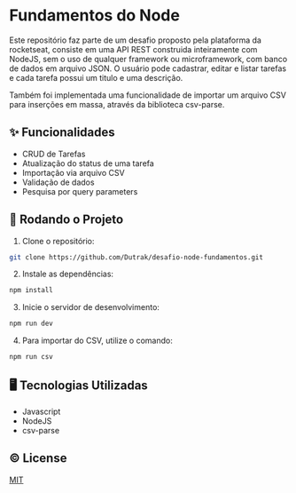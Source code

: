 # Fundamentos do Node

Este repositório faz parte de um desafio proposto pela plataforma da rocketseat, consiste em uma API REST construida inteiramente com NodeJS, sem o uso de qualquer framework ou microframework, com banco de dados em arquivo JSON. O usuário pode cadastrar, editar e listar tarefas e cada tarefa possui um titulo e uma descrição.

Também foi implementada uma funcionalidade de importar um arquivo CSV para inserções em massa, através da biblioteca csv-parse.

## ✨ Funcionalidades

- CRUD de Tarefas
- Atualização do status de uma tarefa
- Importação via arquivo CSV
- Validação de dados
- Pesquisa por query parameters

## 🚀 Rodando o Projeto

1. Clone o repositório:

  ```bash
  git clone https://github.com/Dutrak/desafio-node-fundamentos.git
  ```

2. Instale as dependências:

  ```bash
  npm install
  ```

3. Inicie o servidor de desenvolvimento:

  ```bash
  npm run dev
  ```

4. Para importar do CSV, utilize o comando:

  ```bash
  npm run csv
  ```

## 🖥️ Tecnologias Utilizadas
- Javascript
- NodeJS
- csv-parse


## ©️ License

[MIT](https://choosealicense.com/licenses/mit/)
